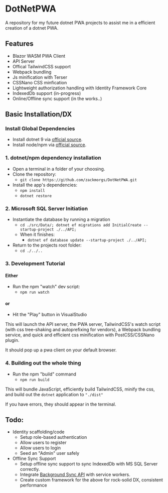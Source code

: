 # DotNetPWA
A repository for my future dotnet PWA projects to assist me in a efficient creation of a dotnet PWA.

## Features
- Blazor WASM PWA Client
- API Server
- Offical TailwindCSS support
- Webpack bundling
- Js minification with Terser
- CSSNano CSS minfication
- Lightweight authorization handling with Identity Framework Core
- IndexedDb support (in-progress)
- Online/Offline sync support (in the works..)

## Basic Installation/DX
### Install Global Dependencies
- Install dotnet 9 via [official source](https://dotnet.microsoft.com/en-us/download). 
- Install node/npm via [official source](https://nodejs.org/en).

### 1. dotnet/npm dependency installation
- Open a terminal in a folder of your choosing.
- Clone the repository:
    - `git clone https://github.com/zackmorgs/DotNetPWA.git`
- Install the app's dependencies:
    - `npm install`
    - `dotnet restore`

### 2. Microsoft SQL Server Initiation
- Instantiate the database by running a migration
    - `cd ./src/Data/; dotnet ef migrations add InitialCreate --startup-project ./../API;`
    - When it finishes: 
        - `dotnet ef database update --startup-project ./../API;`
- Return to the projects root folder:
    - `cd ./../..`

### 3. Development Tutorial
#### Either
- Run the npm "watch" dev script:
    - `npm run watch`
#### or
- Hit the "Play" button in VisualStudio

This will launch the API server, the PWA server, TailwindCSS's watch script (with css tree-shaking and autoprefixing for vendors), a Webpack bundling service, and quick and efficient css minification with PostCSS/CSSNano plugin.

It should pop up a pwa client on your default browser.

### 4. Building out the whole thing
- Run the npm "build" command
    - `npm run build`

This will bundle JavaScript, efficiently build TailwindCSS, minify the css, and build out the `dotnet` application to `"./dist"`

If you have errors, they should appear in the terminal.

## Todo:
- Identity scaffolding/code
    - Setup role-based authentication
    - Allow users to register
    - Allow users to login
    - Seed an "Admin" user safely
- Offline Sync Support
    - Setup offline sync support to sync IndexedDb with MS SQL Server correctly.
    - Integrate [Background Sync API](https://developer.mozilla.org/en-US/docs/Web/API/Background_Synchronization_API) with service workers.
    - Create custom framework for the above for rock-solid DX, consistent performance